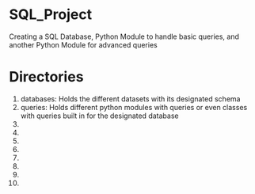 # SQL_Project
Creating a SQL Database, Python Module to handle basic queries, and another Python Module for advanced queries

# Directories
1. databases: Holds the different datasets with its designated schema
2. queries: Holds different python modules with queries or even classes with queries built in for the designated database
3. 
4. 
5. 
6. 
7. 
8. 
9. 
10. 